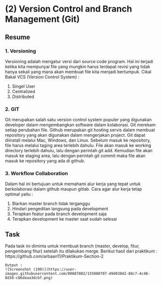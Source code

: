 <h1>(2) Version Control and Branch Management (Git)</h1>

<h2>Resume</h2>
<h3>1. Versioning</h3>
<p>
    Versioning adalah mengatur versi dari source code program. Hal ini terjadi ketika kita mempunyai file yang mungkin harus terdapat revisi yang tidak hanya sekali yang mana akan membuat file kita menjadi bertumpuk. 
    Cikal Bakal VCS (Version Control System) :
    <ol>
        <li>Singel User</li>
        <li>Centralized</li>
        <li>Distributed</li>
    </ol>

</p>

<h3>2. GIT</h3>
<p>
    Git merupakan salah satu version control system populer yang digunakan developer dalam mengembangkan software dalam kolaborasi. Git merekam setiap perubahan file. Github merupakan git hosting servis dalam membuat repository yang akan digunakan dalam mengerjakan project. Git dapat diinstall melalui Mac, Windows, dan Linux. Sebelum masuk ke repository, file harus melalui taging area terlebih dahulu. File akan masuk ke working directory terlebih dahulu, lalu dengan perintah git add. Kemudian file akan masuk ke staging area, lalu dengan perintah git commit maka file akan masuk ke repository yang ada di github.

<h3>3. Workflow Collaboration</h3>
<p>
    Dalam hal ini bertujuan untuk memahami alur kerja yang tepat untuk berkolaborasi dalam github maupun gitlab. Cara agar alur kerja tetap optimal yaitu :
    <ol>
        <li>Biarkan master branch tidak terganggu</li>
        <li>Hindari pengeditan langsung pada development</li>
        <li>Terapkan featur pada branch development saja</li>
        <li>Terapkan development ke master saat sudah selesai</li>
    </ol>
</p>

<h2>Task</h2>
<p>
    Pada task ini diminta untuk membuat branch (master, develop, fitur, pengembang fitur) setelah itu dilakukan merge.
    Berikut hasil dari praktikum :
    https://github.com/arbaan11/Praktikum-Section-2

    Output :
    ![Screenshot (199)](https://user-images.githubusercontent.com/80687802/155080707-49d93842-88c7-4c48-8d38-c86deaa3dcbf.png)
</p>
